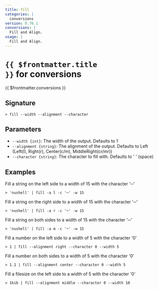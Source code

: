 ```yaml
---
title: fill
categories: |
  conversions
version: 0.76.1
conversions: |
  Fill and Align.
usage: |
  Fill and Align.
---
```


# <code>{{ $frontmatter.title }}</code> for conversions

<div class='command-title'>{{ $frontmatter.conversions }}</div>

## Signature

```> fill --width --alignment --character```

## Parameters

 -  `--width {int}`: The width of the output. Defaults to 1
 -  `--alignment {string}`: The alignment of the output. Defaults to Left (Left(l), Right(r), Center(c/m), MiddleRight(cr/mr))
 -  `--character {string}`: The character to fill with. Defaults to ' ' (space)

## Examples

Fill a string on the left side to a width of 15 with the character '─'
```shell
> 'nushell' | fill -a l -c '─' -w 15
```

Fill a string on the right side to a width of 15 with the character '─'
```shell
> 'nushell' | fill -a r -c '─' -w 15
```

Fill a string on both sides to a width of 15 with the character '─'
```shell
> 'nushell' | fill -a m -c '─' -w 15
```

Fill a number on the left side to a width of 5 with the character '0'
```shell
> 1 | fill --alignment right --character 0 --width 5
```

Fill a number on both sides to a width of 5 with the character '0'
```shell
> 1.1 | fill --alignment center --character 0 --width 5
```

Fill a filesize on the left side to a width of 5 with the character '0'
```shell
> 1kib | fill --alignment middle --character 0 --width 10
```
